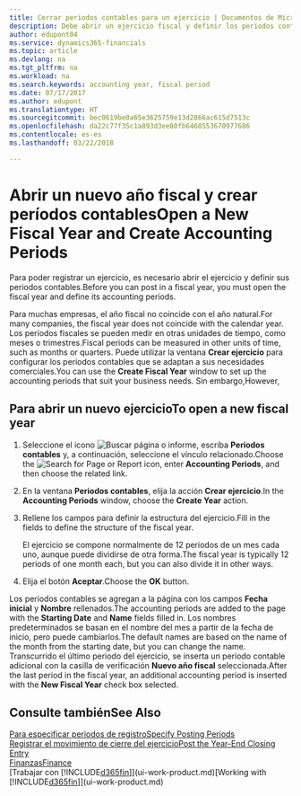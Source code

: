 ```yaml
---
title: Cerrar periodos contables para un ejercicio | Documentos de Microsoft
description: Debe abrir un ejercicio fiscal y definir los periodos contables para poder registrar un ejercicio.
author: edupont04
ms.service: dynamics365-financials
ms.topic: article
ms.devlang: na
ms.tgt_pltfrm: na
ms.workload: na
ms.search.keywords: accounting year, fiscal period
ms.date: 07/17/2017
ms.author: edupont
ms.translationtype: HT
ms.sourcegitcommit: bec0619be0a65e3625759e13d2866ac615d7513c
ms.openlocfilehash: da22c77f35c1a893d3ee80fb6468553670977686
ms.contentlocale: es-es
ms.lasthandoff: 03/22/2018

---
```

# <a name="open-a-new-fiscal-year-and-create-accounting-periods"></a><span data-ttu-id="f706e-103">Abrir un nuevo año fiscal y crear períodos contables</span><span class="sxs-lookup"><span data-stu-id="f706e-103">Open a New Fiscal Year and Create Accounting Periods</span></span>
<span data-ttu-id="f706e-104">Para poder registrar un ejercicio, es necesario abrir el ejercicio y definir sus periodos contables.</span><span class="sxs-lookup"><span data-stu-id="f706e-104">Before you can post in a fiscal year, you must open the fiscal year and define its accounting periods.</span></span>  

<span data-ttu-id="f706e-105">Para muchas empresas, el año fiscal no coincide con el año natural.</span><span class="sxs-lookup"><span data-stu-id="f706e-105">For many companies, the fiscal year does not coincide with the calendar year.</span></span> <span data-ttu-id="f706e-106">Los períodos fiscales se pueden medir en otras unidades de tiempo, como meses o trimestres.</span><span class="sxs-lookup"><span data-stu-id="f706e-106">Fiscal periods can be measured in other units of time, such as months or quarters.</span></span> <span data-ttu-id="f706e-107">Puede utilizar la ventana **Crear ejercicio** para configurar los periodos contables que se adaptan a sus necesidades comerciales.</span><span class="sxs-lookup"><span data-stu-id="f706e-107">You can use the **Create Fiscal Year** window to set up the accounting periods that suit your business needs.</span></span> <span data-ttu-id="f706e-108">Sin embargo,</span><span class="sxs-lookup"><span data-stu-id="f706e-108">However,</span></span>   

## <a name="to-open-a-new-fiscal-year"></a><span data-ttu-id="f706e-109">Para abrir un nuevo ejercicio</span><span class="sxs-lookup"><span data-stu-id="f706e-109">To open a new fiscal year</span></span>
1. <span data-ttu-id="f706e-110">Seleccione el icono ![Buscar página o informe](media/ui-search/search_small.png "icono Buscar página o informe"), escriba **Periodos contables** y, a continuación, seleccione el vínculo relacionado.</span><span class="sxs-lookup"><span data-stu-id="f706e-110">Choose the ![Search for Page or Report](media/ui-search/search_small.png "Search for Page or Report icon") icon, enter **Accounting Periods**, and then choose the related link.</span></span>
2. <span data-ttu-id="f706e-111">En la ventana **Periodos contables**, elija la acción **Crear ejercicio**.</span><span class="sxs-lookup"><span data-stu-id="f706e-111">In the **Accounting Periods** window, choose the **Create Year** action.</span></span>
3. <span data-ttu-id="f706e-112">Rellene los campos para definir la estructura del ejercicio.</span><span class="sxs-lookup"><span data-stu-id="f706e-112">Fill in the fields to define the structure of the fiscal year.</span></span>

    <span data-ttu-id="f706e-113">El ejercicio se compone normalmente de 12 periodos de un mes cada uno, aunque puede dividirse de otra forma.</span><span class="sxs-lookup"><span data-stu-id="f706e-113">The fiscal year is typically 12 periods of one month each, but you can also divide it in other ways.</span></span>
4. <span data-ttu-id="f706e-114">Elija el botón **Aceptar**.</span><span class="sxs-lookup"><span data-stu-id="f706e-114">Choose the **OK** button.</span></span>

<span data-ttu-id="f706e-115">Los períodos contables se agregan a la página con los campos **Fecha inicial** y **Nombre** rellenados.</span><span class="sxs-lookup"><span data-stu-id="f706e-115">The accounting periods are added to the page with the **Starting Date** and **Name** fields filled in.</span></span> <span data-ttu-id="f706e-116">Los nombres predeterminados se basan en el nombre del mes a partir de la fecha de inicio, pero puede cambiarlos.</span><span class="sxs-lookup"><span data-stu-id="f706e-116">The default names are based on the name of the month from the starting date, but you can change the name.</span></span> <span data-ttu-id="f706e-117">Transcurrido el último periodo del ejercicio, se inserta un periodo contable adicional con la casilla de verificación **Nuevo año fiscal** seleccionada.</span><span class="sxs-lookup"><span data-stu-id="f706e-117">After the last period in the fiscal year, an additional accounting period is inserted with the **New Fiscal Year** check box selected.</span></span>  


## <a name="see-also"></a><span data-ttu-id="f706e-118">Consulte también</span><span class="sxs-lookup"><span data-stu-id="f706e-118">See Also</span></span>
[<span data-ttu-id="f706e-119">Para especificar periodos de registro</span><span class="sxs-lookup"><span data-stu-id="f706e-119">Specify Posting Periods</span></span>](finance-how-specify-posting-periods.md)  
[<span data-ttu-id="f706e-120">Registrar el movimiento de cierre del ejercicio</span><span class="sxs-lookup"><span data-stu-id="f706e-120">Post the Year-End Closing Entry</span></span>](year-how-post-year-end-close-entry.md)  
[<span data-ttu-id="f706e-121">Finanzas</span><span class="sxs-lookup"><span data-stu-id="f706e-121">Finance</span></span>](finance.md)  
<span data-ttu-id="f706e-122">[Trabajar con [!INCLUDE[d365fin](includes/d365fin_md.md)]](ui-work-product.md)</span><span class="sxs-lookup"><span data-stu-id="f706e-122">[Working with [!INCLUDE[d365fin](includes/d365fin_md.md)]](ui-work-product.md)</span></span>

